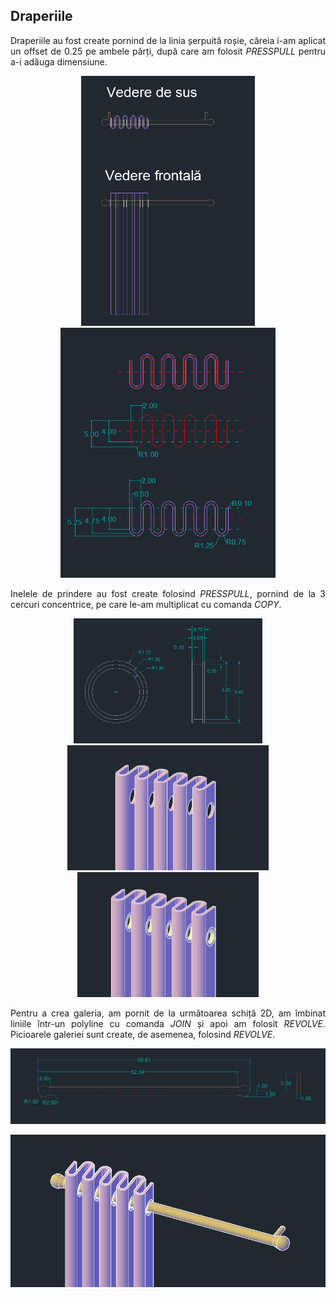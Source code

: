 ## Draperiile
<p align="justify">
Draperiile au fost create pornind de la linia șerpuită roșie, căreia i-am aplicat un offset de 0.25 pe ambele părți, după care am folosit <i>PRESSPULL</i> pentru a-i adăuga dimensiune.
</p>
<p align="center">
  <img src="./img/draperie2d.png" height=400>
  <img src="./img/cotare1.png" height=400>  
</p>

<p align="justify">
Inelele de prindere au fost create folosind <i>PRESSPULL</i>, pornind de la 3 cercuri concentrice, pe care le-am multiplicat cu comanda <i>COPY</i>.
  
</p>
<p align="center">
  <img src="./img/cotare3.png" height=200>
  <img src="./img/draperii_fara_inele.png" height=200>  
  <img src="./img/draperii_inele.png" height=200>
</p>
<p align="justify">
Pentru a crea galeria, am pornit de la următoarea schiță 2D, am îmbinat liniile într-un polyline cu comanda <i>JOIN</i> și apoi am folosit <i>REVOLVE</i>. Picioarele galeriei sunt 
create, de asemenea, folosind <i>REVOLVE</i>.
  <p/>
  </p>
<p align="center">
  <img src="./img/cotare2.png" width=800> 
</p>

<p align="center">
  <img src="./img/final.png"  width=800> 
</p>
